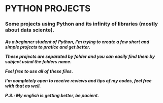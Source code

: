 <h1>PYTHON PROJECTS
<h3>Some projects using Python and its infinity of libraries (mostly about data sciente).


<h5>As a beginner student of Python, I'm trying to create a few short and simple projects to pratice and get better.

These projects are separated by folder and you can easily find them by subject usind the folders name.

Feel free to use all of these files.

I'm completely open to receive reviews and tips of my codes, feel free with that as well.

P.S.: My english is getting better, be pacient.
